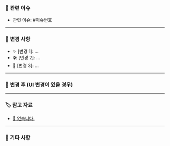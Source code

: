### 🔗 **관련 이슈**

- 관련 이슈: #이슈번호

---

### 📝 **변경 사항**

<!-- 변경 사항을 간결하게 설명해주세요. -->

- ✨ [변경 1]: …
- 🛠 [변경 2]: …
- 🚀 [변경 3]: …

---

### 📸 **변경 후 (UI 변경이 있을 경우)**

---

### 🏷 **참고 자료**

<!-- 관련된 문서, 링크가 있다면 첨부해주세요. -->

- [🔗 없습니다.](링크)

---

### 👀 기타 사항

<!-- 추가적으로 남기고 싶은 말이 있다면 작성해주세요. -->
